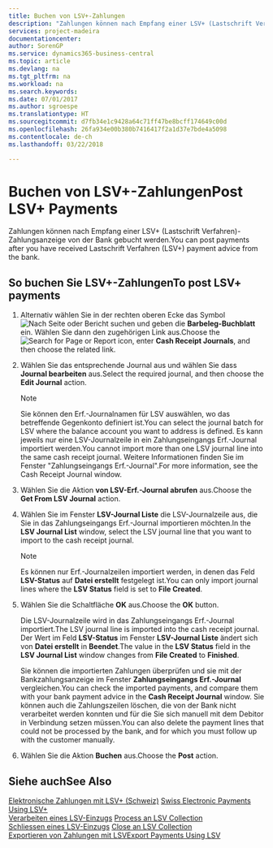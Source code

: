 ```yaml
---
title: Buchen von LSV+-Zahlungen
description: "Zahlungen können nach Empfang einer LSV+ (Lastschrift Verfahren)-Zahlungsanzeige von der Bank gebucht werden."
services: project-madeira
documentationcenter: 
author: SorenGP
ms.service: dynamics365-business-central
ms.topic: article
ms.devlang: na
ms.tgt_pltfrm: na
ms.workload: na
ms.search.keywords: 
ms.date: 07/01/2017
ms.author: sgroespe
ms.translationtype: HT
ms.sourcegitcommit: d7fb34e1c9428a64c71ff47be8bcff174649c00d
ms.openlocfilehash: 26fa934e00b380b7416417f2a1d37e7bde4a5098
ms.contentlocale: de-ch
ms.lasthandoff: 03/22/2018

---
```

# <a name="post-lsv-payments"></a><span data-ttu-id="fb3e3-103">Buchen von LSV+-Zahlungen</span><span class="sxs-lookup"><span data-stu-id="fb3e3-103">Post LSV+ Payments</span></span>
<span data-ttu-id="fb3e3-104">Zahlungen können nach Empfang einer LSV+ (Lastschrift Verfahren)-Zahlungsanzeige von der Bank gebucht werden.</span><span class="sxs-lookup"><span data-stu-id="fb3e3-104">You can post payments after you have received Lastschrift Verfahren (LSV+) payment advice from the bank.</span></span>  

## <a name="to-post-lsv-payments"></a><span data-ttu-id="fb3e3-105">So buchen Sie LSV+-Zahlungen</span><span class="sxs-lookup"><span data-stu-id="fb3e3-105">To post LSV+ payments</span></span>  

1.  <span data-ttu-id="fb3e3-106">Alternativ wählen Sie in der rechten oberen Ecke das Symbol ![Nach Seite oder Bericht suchen](../../media/ui-search/search_small.png "Nach Seite oder Bericht suchen") und geben die **Barbeleg-Buchblatt** ein. Wählen Sie dann den zugehörigen Link aus.</span><span class="sxs-lookup"><span data-stu-id="fb3e3-106">Choose the ![Search for Page or Report](../../media/ui-search/search_small.png "Search for Page or Report icon") icon, enter **Cash Receipt Journals**, and then choose the related link.</span></span>  
2.  <span data-ttu-id="fb3e3-107">Wählen Sie das entsprechende Journal aus und wählen Sie dass **Journal bearbeiten** aus.</span><span class="sxs-lookup"><span data-stu-id="fb3e3-107">Select the required journal, and then choose the **Edit Journal** action.</span></span>  

    > [!NOTE]  
    >  <span data-ttu-id="fb3e3-108">Sie können den Erf.-Journalnamen für LSV auswählen, wo das betreffende Gegenkonto definiert ist.</span><span class="sxs-lookup"><span data-stu-id="fb3e3-108">You can select the journal batch for LSV where the balance account you want to address is defined.</span></span> <span data-ttu-id="fb3e3-109">Es kann jeweils nur eine LSV-Journalzeile in ein Zahlungseingangs Erf.-Journal importiert werden.</span><span class="sxs-lookup"><span data-stu-id="fb3e3-109">You cannot import more than one LSV journal line into the same cash receipt journal.</span></span> <span data-ttu-id="fb3e3-110">Weitere Informationen finden Sie im Fenster "Zahlungseingangs Erf.-Journal".</span><span class="sxs-lookup"><span data-stu-id="fb3e3-110">For more information, see the Cash Receipt Journal window.</span></span>  

3.  <span data-ttu-id="fb3e3-111">Wählen Sie die Aktion **von LSV-Erf.-Journal abrufen** aus.</span><span class="sxs-lookup"><span data-stu-id="fb3e3-111">Choose the **Get From LSV Journal** action.</span></span>  
4.  <span data-ttu-id="fb3e3-112">Wählen Sie im Fenster **LSV-Journal Liste** die LSV-Journalzeile aus, die Sie in das Zahlungseingangs Erf.-Journal importieren möchten.</span><span class="sxs-lookup"><span data-stu-id="fb3e3-112">In the **LSV Journal List** window, select the LSV journal line that you want to import to the cash receipt journal.</span></span>  

    > [!NOTE]  
    >  <span data-ttu-id="fb3e3-113">Es können nur Erf.-Journalzeilen importiert werden, in denen das Feld **LSV-Status** auf **Datei erstellt** festgelegt ist.</span><span class="sxs-lookup"><span data-stu-id="fb3e3-113">You can only import journal lines where the **LSV Status** field is set to **File Created**.</span></span>  

5.  <span data-ttu-id="fb3e3-114">Wählen Sie die Schaltfläche **OK** aus.</span><span class="sxs-lookup"><span data-stu-id="fb3e3-114">Choose the **OK** button.</span></span>  

    <span data-ttu-id="fb3e3-115">Die LSV-Journalzeile wird in das Zahlungseingangs Erf.-Journal importiert.</span><span class="sxs-lookup"><span data-stu-id="fb3e3-115">The LSV journal line is imported into the cash receipt journal.</span></span> <span data-ttu-id="fb3e3-116">Der Wert im Feld **LSV-Status** im Fenster **LSV-Journal Liste** ändert sich von **Datei erstellt** in **Beendet**.</span><span class="sxs-lookup"><span data-stu-id="fb3e3-116">The value in the **LSV Status** field in the **LSV Journal List** window changes from **File Created** to **Finished**.</span></span>  

    <span data-ttu-id="fb3e3-117">Sie können die importierten Zahlungen überprüfen und sie mit der Bankzahlungsanzeige im Fenster **Zahlungseingangs Erf.-Journal** vergleichen.</span><span class="sxs-lookup"><span data-stu-id="fb3e3-117">You can check the imported payments, and compare them with your bank payment advice in the **Cash Receipt Journal** window.</span></span> <span data-ttu-id="fb3e3-118">Sie können auch die Zahlungszeilen löschen, die von der Bank nicht verarbeitet werden konnten und für die Sie sich manuell mit dem Debitor in Verbindung setzen müssen.</span><span class="sxs-lookup"><span data-stu-id="fb3e3-118">You can also delete the payment lines that could not be processed by the bank, and for which you must follow up with the customer manually.</span></span>  

6.  <span data-ttu-id="fb3e3-119">Wählen Sie die Aktion **Buchen** aus.</span><span class="sxs-lookup"><span data-stu-id="fb3e3-119">Choose the **Post** action.</span></span>  

## <a name="see-also"></a><span data-ttu-id="fb3e3-120">Siehe auch</span><span class="sxs-lookup"><span data-stu-id="fb3e3-120">See Also</span></span>  
 <span data-ttu-id="fb3e3-121">[Elektronische Zahlungen mit LSV+ (Schweiz)](swiss-electronic-payments-using-lsv-.md) </span><span class="sxs-lookup"><span data-stu-id="fb3e3-121">[Swiss Electronic Payments Using LSV+](swiss-electronic-payments-using-lsv-.md) </span></span>  
 <span data-ttu-id="fb3e3-122">[Verarbeiten eines LSV-Einzugs](how-to-process-an-lsv-collection.md) </span><span class="sxs-lookup"><span data-stu-id="fb3e3-122">[Process an LSV Collection](how-to-process-an-lsv-collection.md) </span></span>  
 <span data-ttu-id="fb3e3-123">[Schliessen eines LSV-Einzugs](how-to-close-an-lsv-collection.md) </span><span class="sxs-lookup"><span data-stu-id="fb3e3-123">[Close an LSV Collection](how-to-close-an-lsv-collection.md) </span></span>  
 [<span data-ttu-id="fb3e3-124">Exportieren von Zahlungen mit LSV</span><span class="sxs-lookup"><span data-stu-id="fb3e3-124">Export Payments Using LSV</span></span>](how-to-export-payments-using-lsv.md) 

